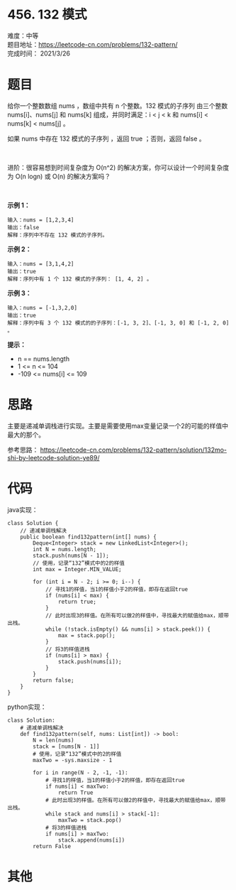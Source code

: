 # 456. 132 模式
难度：中等   
题目地址：https://leetcode-cn.com/problems/132-pattern/    
完成时间：  2021/3/26   
# 题目
给你一个整数数组 nums ，数组中共有 n 个整数。132 模式的子序列 由三个整数 nums[i]、nums[j] 和 nums[k] 组成，并同时满足：i < j < k 和 nums[i] < nums[k] < nums[j] 。

如果 nums 中存在 132 模式的子序列 ，返回 true ；否则，返回 false 。

 

进阶：很容易想到时间复杂度为 O(n^2) 的解决方案，你可以设计一个时间复杂度为 O(n logn) 或 O(n) 的解决方案吗？

 

**示例 1：**
```
输入：nums = [1,2,3,4]
输出：false
解释：序列中不存在 132 模式的子序列。
```
**示例 2：**
```
输入：nums = [3,1,4,2]
输出：true
解释：序列中有 1 个 132 模式的子序列： [1, 4, 2] 。
```
**示例 3：**
```
输入：nums = [-1,3,2,0]
输出：true
解释：序列中有 3 个 132 模式的的子序列：[-1, 3, 2]、[-1, 3, 0] 和 [-1, 2, 0] 。
```

**提示：**

+ n == nums.length
+ 1 <= n <= 104
+ -109 <= nums[i] <= 109
# 思路

主要是递减单调栈进行实现。主要是需要使用max变量记录一个2的可能的样值中最大的那个。

参考思路：
https://leetcode-cn.com/problems/132-pattern/solution/132mo-shi-by-leetcode-solution-ye89/

# 代码
java实现：   
```
class Solution {
    // 递减单调栈解决
    public boolean find132pattern(int[] nums) {
        Deque<Integer> stack = new LinkedList<Integer>();
        int N = nums.length;
        stack.push(nums[N - 1]);
        // 使用，记录“132”模式中的2的样值
        int max = Integer.MIN_VALUE;

        for (int i = N - 2; i >= 0; i--) {
            // 寻找1的样值，当1的样值小于2的样值，即存在返回true
            if (nums[i] < max) {
                return true;
            }
            // 此时出现3的样值。在所有可以做2的样值中，寻找最大的赋值给max，顺带出栈。
            while (!stack.isEmpty() && nums[i] > stack.peek()) {
                max = stack.pop();
            }
            // 将3的样值进栈
            if (nums[i] > max) {
                stack.push(nums[i]);
            }
        }
        return false;
    }
}
```
python实现：   
```
class Solution:
    # 递减单调栈解决
    def find132pattern(self, nums: List[int]) -> bool:
        N = len(nums)
        stack = [nums[N - 1]]
        # 使用，记录“132”模式中的2的样值
        maxTwo = -sys.maxsize - 1

        for i in range(N - 2, -1, -1):
            # 寻找1的样值，当1的样值小于2的样值，即存在返回true
            if nums[i] < maxTwo:
                return True
            # 此时出现3的样值。在所有可以做2的样值中，寻找最大的赋值给max，顺带出栈。
            while stack and nums[i] > stack[-1]:
                maxTwo = stack.pop()
            # 将3的样值进栈
            if nums[i] > maxTwo:
                stack.append(nums[i])
        return False
```
# 其他